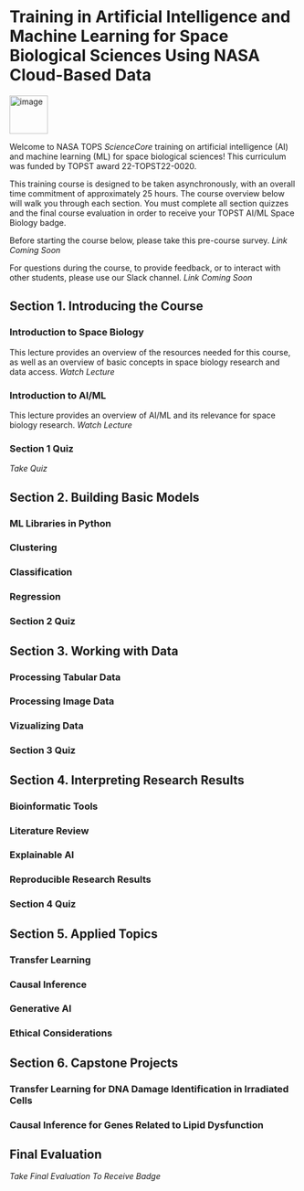 # Training in Artificial Intelligence and Machine Learning for Space Biological Sciences Using NASA Cloud-Based Data
<img width="67" alt="image" src="https://github.com/nasa/AI4LS/assets/20051308/1f8e277a-34de-4c87-ad6b-2de7957868ee">

Welcome to NASA TOPS _ScienceCore_ training on artificial intelligence (AI) and machine learning (ML) for space biological sciences! This curriculum was funded by TOPST award 22-TOPST22-0020.

This training course is designed to be taken asynchronously, with an overall time commitment of approximately 25 hours. The course overview below will walk you through each section. You must complete all section quizzes and the final course evaluation in order to receive your TOPST AI/ML Space Biology badge.

Before starting the course below, please take this pre-course survey. _Link Coming Soon_

For questions during the course, to provide feedback, or to interact with other students, please use our Slack channel. _Link Coming Soon_

## Section 1. Introducing the Course
### Introduction to Space Biology
This lecture provides an overview of the resources needed for this course, as well as an overview of basic concepts in space biology research and data access. 
_Watch Lecture_

### Introduction to AI/ML
This lecture provides an overview of AI/ML and its relevance for space biology research. 
_Watch Lecture_

### Section 1 Quiz
_Take Quiz_

## Section 2. Building Basic Models
### ML Libraries in Python 

### Clustering

### Classification 

### Regression 

### Section 2 Quiz

## Section 3. Working with Data
### Processing Tabular Data

### Processing Image Data 

### Vizualizing Data 

### Section 3 Quiz

## Section 4. Interpreting Research Results
### Bioinformatic Tools

### Literature Review 

### Explainable AI 

### Reproducible Research Results

### Section 4 Quiz

## Section 5. Applied Topics
### Transfer Learning

### Causal Inference 

### Generative AI 

### Ethical Considerations

## Section 6. Capstone Projects 

### Transfer Learning for DNA Damage Identification in Irradiated Cells 

### Causal Inference for Genes Related to Lipid Dysfunction

## Final Evaluation
_Take Final Evaluation To Receive Badge_



